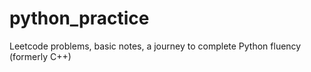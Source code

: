 # python_practice
Leetcode problems, basic notes, a journey to complete Python fluency (formerly C++)
